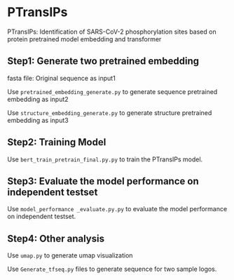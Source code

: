 # PTransIPs
PTransIPs: Identification of SARS-CoV-2 phosphorylation sites based on protein pretrained model embedding and transformer

## Step1: Generate two pretrained embedding
fasta file: Original sequence as input1

Use `pretrained_embedding_generate.py` to generate sequence pretrained embedding as input2

Use `structure_embedding_generate.py` to generate structure pretrained embedding as input3

## Step2: Training Model
Use `bert_train_pretrain_final.py.py` to train the PTransIPs model.

## Step3: Evaluate the model performance on independent testset
Use `model_performance _evaluate.py.py` to evaluate the model performance on independent testset.

## Step4: Other analysis
Use `umap.py` to generate umap visualization

Use `Generate_tfseq.py` files to generate sequence for two sample logos. 